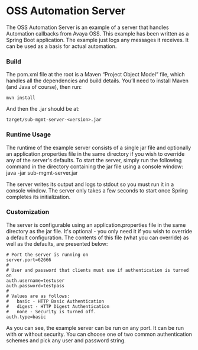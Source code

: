 # OSS Automation Server

The OSS Automation Server is an example of a server that handles Automation callbacks from Avaya OSS.  This example has been written as a Spring Boot application.  The example just logs any messages it receives.  It can be used as a basis for actual automation.

### Build

The pom.xml file at the root is a Maven “Project Object Model” file, which handles all the dependencies and build details.  You’ll need to install Maven (and Java of course), then run:
```
mvn install
```

And then the .jar should be at:
```
target/sub-mgmt-server-<version>.jar
```

### Runtime Usage

The runtime of the example server consists of a single jar file and optionally an application.properties file in the same directory if you wish to override any of the server's defaults.  To start the server, simply run the following command in the directory containing the jar file using a console window:
java -jar sub-mgmt-server.jar

The server writes its output and logs to stdout so you must run it in a console window.   The server only takes a few seconds to start once Spring completes its initialization.

### Customization

The server is configurable using an application.properties file in the same directory as the jar file.  It's optional - you only need it if you wish to override a default configuration.  The contents of this file (what you can override) as well as the defaults, are presented below:
```
# Port the server is running on
server.port=62666
#
# User and password that clients must use if authentication is turned on
auth.username=testuser
auth.password=testpass
#
# Values are as follows:
#   basic - HTTP Basic Authentication
#   digest - HTTP Digest Authentication
#   none - Security is turned off.
auth.type=basic
```

As you can see, the example server can be run on any port.  It can be run with or without security.  You can choose one of two common authentication schemes and pick any user and password string.

